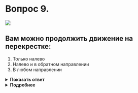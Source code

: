 # Вопрос 9.

![](https://s.drom.ru/i24227/pdd/tickets/2016/1542608956.jpg)

## Вам можно продолжить движение на перекрестке:

1. Только налево
2. Налево и в обратном направлении
3. В любом направлении

<details>
<summary><b>Показать ответ</b></summary>
Правильный ответ: 3
</details>
<details>
<summary><b>Подробнее</b></summary>
На перекрёстках разворот не запрещён. В данной ситуации можете продолжить движение в любом направлении.
(Пункт 8.11 ПДД)
</details>